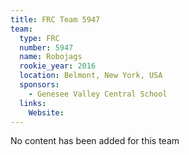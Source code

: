 ```yaml
---
title: FRC Team 5947
team:
  type: FRC
  number: 5947
  name: Robojags
  rookie_year: 2016
  location: Belmont, New York, USA
  sponsors:
    - Genesee Valley Central School
  links:
    Website: 
---
```

No content has been added for this team